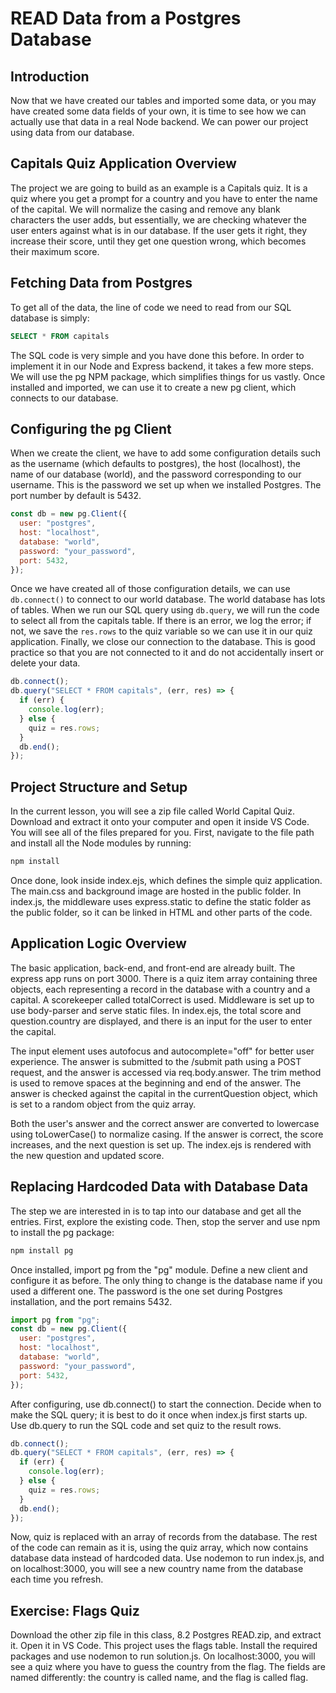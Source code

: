 # READ Data from a Postgres Database

## Introduction

Now that we have created our tables and imported some data, or you may have created some data fields of your own, it is time to see how we can actually use that data in a real Node backend. We can power our project using data from our database.

## Capitals Quiz Application Overview

The project we are going to build as an example is a Capitals quiz. It is a quiz where you get a prompt for a country and you have to enter the name of the capital. We will normalize the casing and remove any blank characters the user adds, but essentially, we are checking whatever the user enters against what is in our database. If the user gets it right, they increase their score, until they get one question wrong, which becomes their maximum score.

## Fetching Data from Postgres

To get all of the data, the line of code we need to read from our SQL database is simply:

```sql
SELECT * FROM capitals
```

The SQL code is very simple and you have done this before. In order to implement it in our Node and Express backend, it takes a few more steps. We will use the pg NPM package, which simplifies things for us vastly. Once installed and imported, we can use it to create a new pg client, which connects to our database.

## Configuring the pg Client

When we create the client, we have to add some configuration details such as the username (which defaults to postgres), the host (localhost), the name of our database (world), and the password corresponding to our username. This is the password we set up when we installed Postgres. The port number by default is 5432.

```js
const db = new pg.Client({
  user: "postgres",
  host: "localhost",
  database: "world",
  password: "your_password",
  port: 5432,
});
```

Once we have created all of those configuration details, we can use `db.connect()` to connect to our world database. The world database has lots of tables. When we run our SQL query using `db.query`, we will run the code to select all from the capitals table. If there is an error, we log the error; if not, we save the `res.rows` to the quiz variable so we can use it in our quiz application. Finally, we close our connection to the database. This is good practice so that you are not connected to it and do not accidentally insert or delete your data.

```js
db.connect();
db.query("SELECT * FROM capitals", (err, res) => {
  if (err) {
    console.log(err);
  } else {
    quiz = res.rows;
  }
  db.end();
});
```

## Project Structure and Setup

In the current lesson, you will see a zip file called World Capital Quiz. Download and extract it onto your computer and open it inside VS Code. You will see all of the files prepared for you. First, navigate to the file path and install all the Node modules by running:

```bash
npm install
```

Once done, look inside index.ejs, which defines the simple quiz application. The main.css and background image are hosted in the public folder. In index.js, the middleware uses express.static to define the static folder as the public folder, so it can be linked in HTML and other parts of the code.

## Application Logic Overview

The basic application, back-end, and front-end are already built. The express app runs on port 3000. There is a quiz item array containing three objects, each representing a record in the database with a country and a capital. A scorekeeper called totalCorrect is used. Middleware is set up to use body-parser and serve static files. In index.ejs, the total score and question.country are displayed, and there is an input for the user to enter the capital.

The input element uses autofocus and autocomplete="off" for better user experience. The answer is submitted to the /submit path using a POST request, and the answer is accessed via req.body.answer. The trim method is used to remove spaces at the beginning and end of the answer. The answer is checked against the capital in the currentQuestion object, which is set to a random object from the quiz array.

Both the user's answer and the correct answer are converted to lowercase using toLowerCase() to normalize casing. If the answer is correct, the score increases, and the next question is set up. The index.ejs is rendered with the new question and updated score.

## Replacing Hardcoded Data with Database Data

The step we are interested in is to tap into our database and get all the entries. First, explore the existing code. Then, stop the server and use npm to install the pg package:

```bash
npm install pg
```

Once installed, import pg from the "pg" module. Define a new client and configure it as before. The only thing to change is the database name if you used a different one. The password is the one set during Postgres installation, and the port remains 5432.

```js
import pg from "pg";
const db = new pg.Client({
  user: "postgres",
  host: "localhost",
  database: "world",
  password: "your_password",
  port: 5432,
});
```

After configuring, use db.connect() to start the connection. Decide when to make the SQL query; it is best to do it once when index.js first starts up. Use db.query to run the SQL code and set quiz to the result rows.

```js
db.connect();
db.query("SELECT * FROM capitals", (err, res) => {
  if (err) {
    console.log(err);
  } else {
    quiz = res.rows;
  }
  db.end();
});
```

Now, quiz is replaced with an array of records from the database. The rest of the code can remain as it is, using the quiz array, which now contains database data instead of hardcoded data. Use nodemon to run index.js, and on localhost:3000, you will see a new country name from the database each time you refresh.

## Exercise: Flags Quiz

Download the other zip file in this class, 8.2 Postgres READ.zip, and extract it. Open it in VS Code. This project uses the flags table. Install the required packages and use nodemon to run solution.js. On localhost:3000, you will see a quiz where you have to guess the country from the flag. The fields are named differently: the country is called name, and the flag is called flag.
